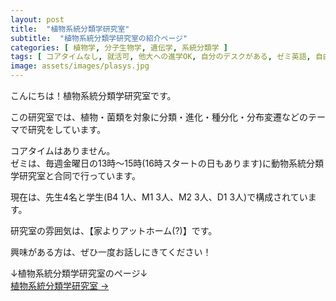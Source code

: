 ```yaml
---
layout: post
title:  "植物系統分類学研究室"
subtitle:  "植物系統分類学研究室の紹介ページ"
categories: [ 植物学, 分子生物学, 遺伝学, 系統分類学 ]
tags: [ コアタイムなし, 就活可, 他大への進学OK, 自分のデスクがある, ゼミ英語, 自由に休める, 研究テーマを自分で決める, イベントあり ]
image: assets/images/plasys.jpg
---
```


こんにちは！植物系統分類学研究室です。   
  
この研究室では、植物・菌類を対象に分類・進化・種分化・分布変遷などのテーマで研究をしています。   
  
コアタイムはありません。  
ゼミは、毎週金曜日の13時～15時(16時スタートの日もあります)に動物系統分類学研究室と合同で行っています。   
  
現在は、先生4名と学生(B4 1人、M1 3人、M2 3人、D1 3人)で構成されています。   
  
研究室の雰囲気は、【家よりアットホーム(?)】です。   
  
興味がある方は、ぜひ一度お話しにきてください！   
  
↓植物系統分類学研究室のページ↓   
<a href="https://www.biol.se.tmu.ac.jp/herbarium/id-5.html" class="btn btn-dark"> 植物系統分類学研究室 &rarr;</a>

